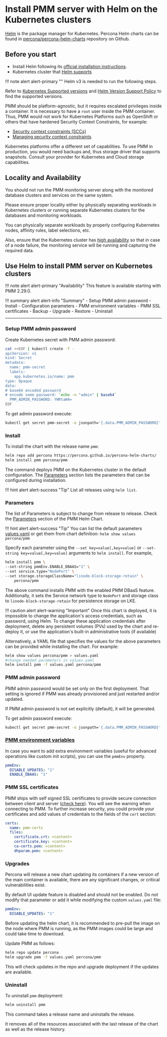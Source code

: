 # Install PMM server with Helm on the Kubernetes clusters


[Helm](https://github.com/helm/helm) is the package manager for Kubernetes. Percona Helm charts can be found in [percona/percona-helm-charts](https://github.com/percona/percona-helm-charts) repository on Github.

## Before you start

- Install Helm following its [official installation instructions](https://docs.helm.sh/using_helm/#installing-helm).
- Kubernetes cluster that [Helm supports](https://helm.sh/docs/topics/kubernetes_distros/)

!!! note alert alert-primary ""
    Helm v3 is needed to run the following steps.

Refer to [Kubernetes Supported versions](https://kubernetes.io/releases/version-skew-policy/#supported-versions) and [Helm Version Support Policy](https://helm.sh/docs/topics/version_skew/) to find the supported versions.

PMM should be platform-agnostic, but it requires escalated privileges inside a container. It is necessary to have a `root` user inside the PMM container. Thus, PMM would not work for Kubernetes Platforms such as OpenShift or others that have hardened Security Context Constraints, for example:

- [Security context constraints (SCCs)](https://docs.openshift.com/container-platform/latest/security/container_security/security-platform.html#security-deployment-sccs_security-platform)
- [Managing security context constraints](https://docs.openshift.com/container-platform/latest/authentication/managing-security-context-constraints.html)

Kubernetes platforms offer a different set of capabilities. To use PMM in production, you would need backups and, thus storage driver that supports snapshots. Consult your provider for Kubernetes and Cloud storage capabilities.

## Locality and Availability

You should not run the PMM monitoring server along with the monitored database clusters and services on the same system.

Please ensure proper locality either by physically separating workloads in Kubernetes clusters or running separate Kubernetes clusters for the databases and monitoring workloads.

You can physically separate workloads by properly configuring Kubernetes nodes, affinity rules, label selections, etc.

Also, ensure that the Kubernetes cluster has [high availability](https://kubernetes.io/docs/setup/production-environment/tools/kubeadm/ha-topology/) so that in case of a node failure, the monitoring service will be running and capturing the required data.

## Use Helm to install PMM server on Kubernetes clusters

!!! note alert alert-primary "Availability"
    This feature is available starting with PMM 2.29.0.


!!! summary alert alert-info "Summary"
    - Setup PMM admin password
    - Install
    - Configuration parameters
    - PMM environment variables
    - PMM SSL certificates
    - Backup
    - Upgrade
    - Restore
    - Uninstall

---

### Setup PMM admin password

Create Kubernetes secret with PMM admin password:

```sh
cat <<EOF | kubectl create -f -
apiVersion: v1
kind: Secret
metadata:
  name: pmm-secret
  labels:
    app.kubernetes.io/name: pmm
type: Opaque
data:
# base64 encoded password
# encode some password: `echo -n "admin" | base64`
  PMM_ADMIN_PASSWORD: YWRtaW4=
EOF
```

To get admin password execute:

```sh
kubectl get secret pmm-secret -o jsonpath='{.data.PMM_ADMIN_PASSWORD}' | base64 --decode
```
### Install

To install the chart with the release name `pmm`:

```sh
helm repo add percona https://percona.github.io/percona-helm-charts/
helm install pmm percona/pmm
```
The command deploys PMM on the Kubernetes cluster in the default configuration. The [Parameters](#parameters) section lists the parameters that can be configured during installation.

<div hidden>
```sh
helm uninstall pmm
```
</div>

!!! hint alert alert-success "Tip"
    List all releases using `helm list`.

### Parameters

The list of Parameters is subject to change from release to release. Check the [Parameters](https://github.com/percona/percona-helm-charts/tree/main/charts/pmm#parameters) section of the PMM Helm Chart.

!!! hint alert alert-success "Tip"
    You can list the default parameters [values.yaml](https://github.com/percona/percona-helm-charts/blob/main/charts/pmm/values.yaml) or get them from chart definition: `helm show values percona/pmm`

Specify each parameter using the `--set key=value[,key=value]` or `--set-string key=value[,key=value]` arguments to `helm install`. For example,

```sh
helm install pmm \
--set-string pmmEnv.ENABLE_DBAAS="1" \
--set service.type="NodePort" \
--set storage.storageClassName="linode-block-storage-retain" \
    percona/pmm
```

The above command installs PMM with the enabled PMM DBaaS feature. Additionally, it sets the Service network type to `NodePort` and storage class to `linode-block-storage-retain` for persistence storage on LKE.

<div hidden>
```sh
helm uninstall pmm
```
</div>

!!! caution alert alert-warning "Important"
    Once this chart is deployed, it is impossible to change the application's access credentials, such as password, using Helm. To change these application credentials after deployment, delete any persistent volumes (PVs) used by the chart and re-deploy it, or use the application's built-in administrative tools (if available)

Alternatively, a YAML file that specifies the values for the above parameters can be provided while installing the chart. For example:

```sh
helm show values percona/pmm > values.yaml
#change needed parameters in values.yaml
helm install pmm -f values.yaml percona/pmm
```

### PMM admin password

PMM admin password would be set only on the first deployment. That setting is ignored if PMM was already provisioned and just restarted and/or updated.

If PMM admin password is not set explicitly (default), it will be generated.

To get admin password execute:

```sh
kubectl get secret pmm-secret -o jsonpath='{.data.PMM_ADMIN_PASSWORD}' | base64 --decode
```

### [PMM environment variables](.//docker/env_var.md)

In case you want to add extra environment variables (useful for advanced operations like custom init scripts), you can use the `pmmEnv` property.

```yaml
pmmEnv:
  DISABLE_UPDATES: "1"
  ENABLE_DBAAS: "1"
```

### PMM SSL certificates

PMM ships with self signed SSL certificates to provide secure connection between client and server ([check here](../../pmm-admin/security/ssl_encryption.md)).
You will see the warning when connecting to PMM. To further increase security, you could provide your certificates and add values of credentials to the fields of the `cert` section:

```yaml
certs:
  name: pmm-certs
  files:
    certificate.crt: <content>
    certificate.key: <content>
    ca-certs.pem: <content>
    dhparam.pem: <content>
```

### Upgrades

Percona will release a new chart updating its containers if a new version of the main container is available, there are any significant changes, or critical vulnerabilities exist.

By default UI update feature is disabled and should not be enabled. Do not modify that parameter or add it while modifying the custom `values.yaml` file:

```yaml
pmmEnv:
  DISABLE_UPDATES: "1"
```

Before updating the helm chart,  it is recommended to pre-pull the image on the node where PMM is running, as the PMM images could be large and could take time to download.

Update PMM as follows:

```sh
helm repo update percona
helm upgrade pmm -f values.yaml percona/pmm
```

This will check updates in the repo and upgrade deployment if the updates are available.

### Uninstall

To uninstall `pmm` deployment:

```sh
helm uninstall pmm
```

This command takes a release name and uninstalls the release.

It removes all of the resources associated with the last release of the chart as well as the release history.
